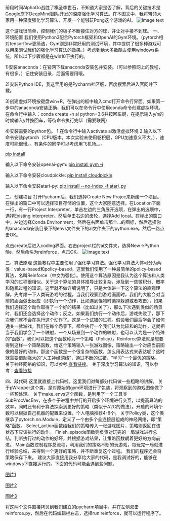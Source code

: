 前段时间AlphaGo战胜了棋圣李世石，不知道大家是否了解，背后的关键技术是Google旗下DeepMind团队开发的深度强化学习算法。在本图文中，我将带领大家用一种深度强化学习算法，开发一个能够玩Pong这个游戏的AI。
![Image text](https://s3.jpg.cm/2021/09/05/It0OEC.gif)

这个游戏很简单，控制我们的板子不断接住对方的球，并让对手接不到球。
一、环境配置
我们使用Python3配合Pytorch框架和OpenAI的Gym环境。（pytorch相对tensorflow更简洁，Gym则是非常好用的测试环境，其中提供了很多种游戏可以用来测试我们的强化学习算法的效果。）考虑到绝大多数酷友使用windows系统，所以以下步骤都是在win10下执行的。

1)安装anaconda：在官网下载anaconda安装包并安装。（可以参照网上的教程，有很多。）记住安装目录，后面需要用哦。

2)安装Python IDE，我这里用的是Pycharm社区版，百度搜索后进入官网并下载。

3)创建虚拟环境按键盘win+R，在弹出的框中输入cmd打开命令行界面。如果第一步中的anaconda安装正确，我们可以在命令行中使用conda命令创建虚拟环境。
在命令行中输入：conda create -n ai python=3.6并按回车键，在提示输入y/n的时候输入y并按回车，等待命令执行完毕（需要联网）

4)安装需要的python包。
1.在命令行中输入activate ai激活虚拟环境
2.输入以下命令安装pytorch（CPU版本，本次实验未使用卷积层，GPU加速意义不大。），速度可能很慢。。有条件的同学可以考虑用飞机场。。。

[pip install](https://www.coolapk.com/link?url=https%3A%2F%2Fdownload.pytorch.org%2Fwhl%2Fcpu%2Ftorch-1.0.1-cp36-cp36m-win_amd64.whl
)

输入以下命令安装openai-gym:
[pip install gym -i](https://pypi.tuna.tsinghua.edu.cn/simple/)

输入以下命令安装cloudpickle:
[pip install cloudpickle](https://pypi.tuna.tsinghua.edu.cn/simple/)

输入以下命令安装atari-py:
[pip install --no-index -f atari_py](https://github.com/Kojoley/atari-py/releases)

二、创建项目
打开Pycharm后，我们选择Create New Projec来新建一个项目。在弹出的窗口中可以选择项目存储的位置，这个大家随意选择。在Location下面一行，有一行Project Interpreter，单击左边的三角展开选项，在弹出的选项中，选择Existing interpreter。然后单击右边的齿轮，选择Add local。在弹出的窗口中，左边选择Conda Environment，然后在右面单击那个…的图标，然后选择你的anaconda安装目录下的envs文件夹下的ai文件夹下的python.exe。然后一路点击OK。

点击create后进入coding界面。右击project栏的ai文件夹，选择New->Python file，然后命名为reinforce，点击OK。 
![Image text](https://s3.jpg.cm/2021/09/05/It2P0u.jpg)

三、算法原理
这篇教程中主要使用了强化学习算法。强化学习算法大体可分为两类：value-based和policy-based。这里我们使用了一种最简单的policy-based算法，名叫Reinforce（中文为强化）。使用这个算法原因是我认为这个算法和人类学习的过程很相似。关于这个算法的具体推导比较复杂，涉及到一些微积分、概率和随机过程的知识，这里就不做详细说明了，只是大体讲一下这个算法的直观理解。先考虑一下人类玩游戏的过程，当我们观察到游戏画面时，我们的大脑会对当前的画面做出反应（即执行一个动作，比如遇到怪物时选择躲避或者攻击），如果我们选择这个动作取得了一个好的结果（比如过关了），那么下次遇到类似的场景时，我们还会选择这个动作；反之，如果我们执行一个动作后，游戏失败了，那下次我们就不会在执行这个动作了。这是一个试错的过程。假设我们最后学会了如何通关一款游戏，我们在每个场景下，都会执行一个我们认为比较和的动作，这就相当于我们学会了一个映射，一个从场景到一个动作的映射，也可以认为是一个特殊的“函数”。我们可以把这个函数称为一个策略（Policy）。Reinforce算法就是想要得到这样一个策略函数，给这个策略输入一张游戏图像，策略输出一个对应当前图像的最好的动作。那这个函数是一个很复杂的函数，怎么用表达式来表达呢？这时就需要借助强大的“人工神经网络”，通过不断的试错，“学习”一个最优的策略。
关于神经网络的知识，可以参考:[查看链接](https://zybuluo.com/hanbingtao/note/433855)。
关于深度学习算法的知识，可以参考：[查看链接](https://lilianweng.github.io/lil-log/2018/02/19/a-long-peek-into-reinforcement-learning.html)

四、敲代码
这里就直接上代码啦。这里我们对每部分代码做一些粗略的讲解。
关于pWrapper这个类，是对原始的gym环境进行了包装，将观察到的游戏图像做了一些预处理。
关于make_envs这个函数，是利用了一个工具类SubProcVecEnv，在多个子进程中并行的开启多个环境进行交互，以提高算法的效率，同时还有利于算法探索到更好的策略（类似于A2C的做法）。开启的环境个数可以根据自己机器的配置来设置，个人电脑推荐4-8个。
关于Policy类，这个类继承了pytorch.nn.Module，定义了一个由多个全连接层组成的神经网络，即“策略”函数。
Select_action函数给我们的策略传入一张游戏图片，策略则返回在该状态下应该执行的动作。
Finish_episode函数则负责对玩完的一局游戏进行总结。判断执行过的动作的好坏，并根据游戏结果，让策略函数朝着更好的方向前进。
Main函数控制程序总流程，利用我们的策略不断的玩游戏，每玩完一局就进行经验总结，来得到一个更好的策略，并不断重复这个过程。
我们的程序还会将策略保存下来。
建议大家直接用我分享给大家的代码，是我调试好的，能够在windows下直接运行的。下面的代码可能会遇到些问题。

[图片1](https://s3.jpg.cm/2021/09/05/It2Q6p.jpg)

[图片2](https://s3.jpg.cm/2021/09/05/It2noX.jpg)

[图片3](https://s3.jpg.cm/2021/09/05/It25xD.jpg)


将这两个文件直接拷贝到我们建立的pycharm项目中，并在左侧双击reinforce.py，然后在代码编辑栏右击，选择run reinforce，就可以运行程序了。

